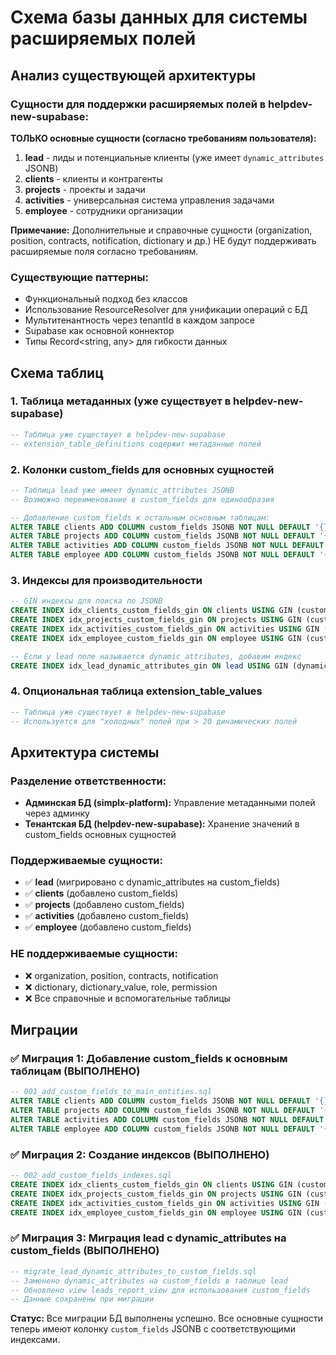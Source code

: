 # Схема базы данных для системы расширяемых полей

## Анализ существующей архитектуры

### Сущности для поддержки расширяемых полей в helpdev-new-supabase:

**ТОЛЬКО основные сущности (согласно требованиям пользователя):**

1. **lead** - лиды и потенциальные клиенты (уже имеет `dynamic_attributes` JSONB)
2. **clients** - клиенты и контрагенты
3. **projects** - проекты и задачи
4. **activities** - универсальная система управления задачами
5. **employee** - сотрудники организации

**Примечание:** Дополнительные и справочные сущности (organization, position, contracts, notification, dictionary и др.) НЕ будут поддерживать расширяемые поля согласно требованиям.

### Существующие паттерны:

- Функциональный подход без классов
- Использование ResourceResolver для унификации операций с БД
- Мультитенантность через tenantId в каждом запросе
- Supabase как основной коннектор
- Типы Record<string, any> для гибкости данных

## Схема таблиц

### 1. Таблица метаданных (уже существует в helpdev-new-supabase)

```sql
-- Таблица уже существует в helpdev-new-supabase
-- extension_table_definitions содержит метаданные полей
```

### 2. Колонки custom_fields для основных сущностей

```sql
-- Таблица lead уже имеет dynamic_attributes JSONB
-- Возможно переименование в custom_fields для единообразия

-- Добавление custom_fields к остальным основным таблицам:
ALTER TABLE clients ADD COLUMN custom_fields JSONB NOT NULL DEFAULT '{}'::JSONB;
ALTER TABLE projects ADD COLUMN custom_fields JSONB NOT NULL DEFAULT '{}'::JSONB;
ALTER TABLE activities ADD COLUMN custom_fields JSONB NOT NULL DEFAULT '{}'::JSONB;
ALTER TABLE employee ADD COLUMN custom_fields JSONB NOT NULL DEFAULT '{}'::JSONB;
```

### 3. Индексы для производительности

```sql
-- GIN индексы для поиска по JSONB
CREATE INDEX idx_clients_custom_fields_gin ON clients USING GIN (custom_fields);
CREATE INDEX idx_projects_custom_fields_gin ON projects USING GIN (custom_fields);
CREATE INDEX idx_activities_custom_fields_gin ON activities USING GIN (custom_fields);
CREATE INDEX idx_employee_custom_fields_gin ON employee USING GIN (custom_fields);

-- Если у lead поле называется dynamic_attributes, добавим индекс
CREATE INDEX idx_lead_dynamic_attributes_gin ON lead USING GIN (dynamic_attributes);
```

### 4. Опциональная таблица extension_table_values

```sql
-- Таблица уже существует в helpdev-new-supabase
-- Используется для "холодных" полей при > 20 динамических полей
```

## Архитектура системы

### Разделение ответственности:

- **Админская БД (simplx-platform):** Управление метаданными полей через админку
- **Тенантская БД (helpdev-new-supabase):** Хранение значений в custom_fields основных сущностей

### Поддерживаемые сущности:

- ✅ **lead** (мигрировано с dynamic_attributes на custom_fields)
- ✅ **clients** (добавлено custom_fields)
- ✅ **projects** (добавлено custom_fields)
- ✅ **activities** (добавлено custom_fields)
- ✅ **employee** (добавлено custom_fields)

### НЕ поддерживаемые сущности:

- ❌ organization, position, contracts, notification
- ❌ dictionary, dictionary_value, role, permission
- ❌ Все справочные и вспомогательные таблицы

## Миграции

### ✅ Миграция 1: Добавление custom_fields к основным таблицам (ВЫПОЛНЕНО)

```sql
-- 001_add_custom_fields_to_main_entities.sql
ALTER TABLE clients ADD COLUMN custom_fields JSONB NOT NULL DEFAULT '{}'::JSONB;
ALTER TABLE projects ADD COLUMN custom_fields JSONB NOT NULL DEFAULT '{}'::JSONB;
ALTER TABLE activities ADD COLUMN custom_fields JSONB NOT NULL DEFAULT '{}'::JSONB;
ALTER TABLE employee ADD COLUMN custom_fields JSONB NOT NULL DEFAULT '{}'::JSONB;
```

### ✅ Миграция 2: Создание индексов (ВЫПОЛНЕНО)

```sql
-- 002_add_custom_fields_indexes.sql
CREATE INDEX idx_clients_custom_fields_gin ON clients USING GIN (custom_fields);
CREATE INDEX idx_projects_custom_fields_gin ON projects USING GIN (custom_fields);
CREATE INDEX idx_activities_custom_fields_gin ON activities USING GIN (custom_fields);
CREATE INDEX idx_employee_custom_fields_gin ON employee USING GIN (custom_fields);
```

### ✅ Миграция 3: Миграция lead с dynamic_attributes на custom_fields (ВЫПОЛНЕНО)

```sql
-- migrate_lead_dynamic_attributes_to_custom_fields.sql
-- Заменено dynamic_attributes на custom_fields в таблице lead
-- Обновлено view leads_report_view для использования custom_fields
-- Данные сохранены при миграции
```

**Статус:** Все миграции БД выполнены успешно. Все основные сущности теперь имеют колонку `custom_fields` JSONB с соответствующими индексами.
